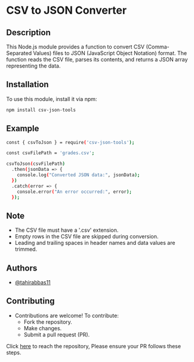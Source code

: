 # CSV to JSON Converter

## Description
This Node.js module provides a function to convert CSV (Comma-Separated Values) files to JSON (JavaScript Object Notation) format. The function reads the CSV file, parses its contents, and returns a JSON array representing the data.

## Installation
To use this module, install it via npm:
```bash
npm install csv-json-tools
```

## Example
```bash
const { csvToJson } = require('csv-json-tools');

const csvFilePath = 'grades.csv';

csvToJson(csvFilePath)
  .then(jsonData => {
    console.log("Converted JSON data:", jsonData);
  })
  .catch(error => {
    console.error("An error occurred:", error);
  });
```
## Note
- The CSV file must have a '.csv' extension.
- Empty rows in the CSV file are skipped during conversion.
- Leading and trailing spaces in header names and data values are trimmed.

## Authors

- [@tahirabbas11](https://github.com/tahirabbas11)
## Contributing

- Contributions are welcome! To contribute:
  - Fork the repository.
  - Make changes.
  - Submit a pull request (PR).
  
Click [here](https://github.com/tahirabbas11/csv-json-tools) to reach the repository, Please ensure your PR follows these steps.

